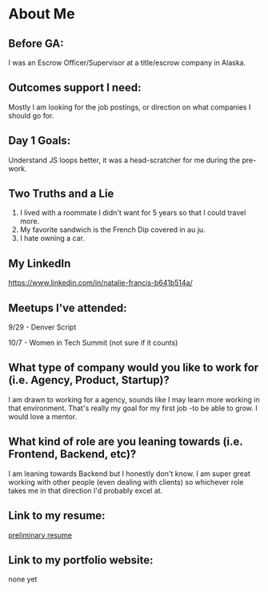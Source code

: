 # About Me

## Before GA:
I was an Escrow Officer/Supervisor at a title/escrow company in Alaska.

## Outcomes support I need:
Mostly I am looking for the job postings, or direction on what companies I should go for.

## Day 1 Goals:
Understand JS loops better, it was a head-scratcher for me during the pre-work.

## Two Truths and a Lie

1. I lived with a roommate I didn't want for 5 years so that I could travel more.
2. My favorite sandwich is the French Dip covered in au ju.
3. I hate owning a car.

## My LinkedIn
https://www.linkedin.com/in/natalie-francis-b641b514a/

## Meetups I've attended:
9/29 - Denver Script

10/7 - Women in Tech Summit (not sure if it counts)

## What type of company would you like to work for (i.e. Agency, Product, Startup)?
I am drawn to working for a agency, sounds like I may learn more working in that environment. That's really my goal for my first job -to be able to grow. I would love a mentor.

## What kind of role are you leaning towards (i.e. Frontend, Backend, etc)?
I am leaning towards Backend but I honestly don't know. I am super great working with other people (even dealing with clients) so whichever role takes me in that direction I'd probably excel at.

## Link to my resume: 
[preliminary resume](./resume.png)

## Link to my portfolio website: 
none yet
